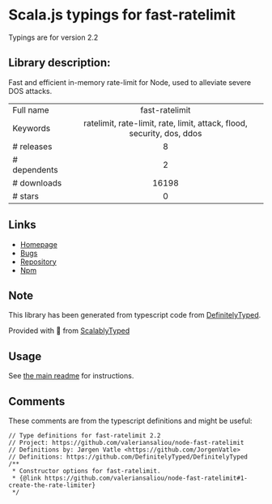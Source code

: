 
# Scala.js typings for fast-ratelimit

Typings are for version 2.2

## Library description:
Fast and efficient in-memory rate-limit for Node, used to alleviate severe DOS attacks.

|                    |                 |
| ------------------ | :-------------: |
| Full name          | fast-ratelimit |
| Keywords           | ratelimit, rate-limit, rate, limit, attack, flood, security, dos, ddos |
| # releases         | 8 |
| # dependents       | 2 |
| # downloads        | 16198 |
| # stars            | 0 |

## Links
- [Homepage](https://github.com/valeriansaliou/node-fast-ratelimit)
- [Bugs](https://github.com/valeriansaliou/node-fast-ratelimit/issues)
- [Repository](https://github.com/valeriansaliou/node-fast-ratelimit)
- [Npm](https://www.npmjs.com/package/fast-ratelimit)
    


## Note
This library has been generated from typescript code from [DefinitelyTyped](https://definitelytyped.org).

Provided with :purple_heart: from [ScalablyTyped](https://github.com/oyvindberg/ScalablyTyped)

## Usage
See [the main readme](../../readme.md) for instructions.

## Comments

These comments are from the typescript definitions and might be useful:
```
// Type definitions for fast-ratelimit 2.2
// Project: https://github.com/valeriansaliou/node-fast-ratelimit
// Definitions by: Jørgen Vatle <https://github.com/JorgenVatle>
// Definitions: https://github.com/DefinitelyTyped/DefinitelyTyped
/**
 * Constructor options for fast-ratelimit.
 * {@link https://github.com/valeriansaliou/node-fast-ratelimit#1-create-the-rate-limiter}
 */

```


